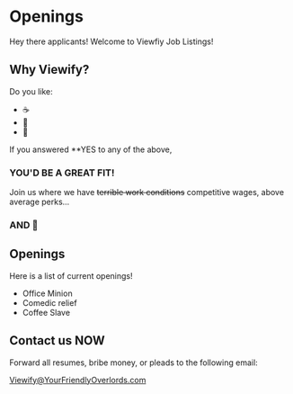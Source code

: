 # Openings
Hey there applicants!  Welcome to Viewfiy Job Listings!

## Why Viewify?

Do you like:

- ☕️
- 🍻
- 🌭

If you answered **YES to any of the above,

### YOU'D BE A GREAT FIT!

Join us where we have ~~terrible work conditions~~ competitive wages, above average perks...
### AND 🍻


## Openings

Here is a list of current openings!

- Office Minion
- Comedic relief
- Coffee Slave

## Contact us **NOW**

Forward all resumes, bribe money, or pleads to the following email:

Viewify@YourFriendlyOverlords.com
